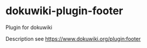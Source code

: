 # dokuwiki-plugin-footer

Plugin for dokuwiki

Description see https://www.dokuwiki.org/plugin:footer
